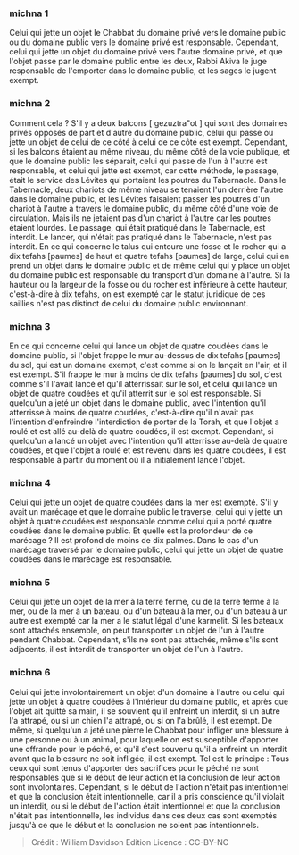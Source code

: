 
### michna 1
Celui qui jette un objet le Chabbat du domaine privé vers le domaine public ou du domaine public vers le domaine privé est responsable. Cependant, celui qui jette un objet du domaine privé vers l'autre domaine privé, et que l'objet passe par le domaine public entre les deux, Rabbi Akiva le juge responsable de l'emporter dans le domaine public, et les sages le jugent exempt.

### michna 2
Comment cela ? S'il y a deux balcons [ gezuztra"ot ] qui sont des domaines privés opposés de part et d'autre du domaine public, celui qui passe ou jette un objet de celui de ce côté à celui de ce côté est exempt. Cependant, si les balcons étaient au même niveau, du même côté de la voie publique, et que le domaine public les séparait, celui qui passe de l'un à l'autre est responsable, et celui qui jette est exempt, car cette méthode, le passage, était le service des Lévites qui portaient les poutres du Tabernacle. Dans le Tabernacle, deux chariots de même niveau se tenaient l'un derrière l'autre dans le domaine public, et les Lévites faisaient passer les poutres d'un chariot à l'autre à travers le domaine public, du même côté d'une voie de circulation. Mais ils ne jetaient pas d'un chariot à l'autre car les poutres étaient lourdes. Le passage, qui était pratiqué dans le Tabernacle, est interdit. Le lancer, qui n'était pas pratiqué dans le Tabernacle, n'est pas interdit. En ce qui concerne le talus qui entoure une fosse et le rocher qui a dix tefahs [paumes] de haut et quatre tefahs [paumes] de large, celui qui en prend un objet dans le domaine public et de même celui qui y place un objet du domaine public est responsable du transport d'un domaine à l'autre. Si la hauteur ou la largeur de la fosse ou du rocher est inférieure à cette hauteur, c'est-à-dire à dix tefahs, on est exempté car le statut juridique de ces saillies n'est pas distinct de celui du domaine public environnant.

### michna 3
En ce qui concerne celui qui lance un objet de quatre coudées dans le domaine public, si l'objet frappe le mur au-dessus de dix tefahs [paumes] du sol, qui est un domaine exempt, c'est comme si on le lançait en l'air, et il est exempt. S'il frappe le mur à moins de dix tefahs [paumes] du sol, c'est comme s'il l'avait lancé et qu'il atterrissait sur le sol, et celui qui lance un objet de quatre coudées et qu'il atterrit sur le sol est responsable. Si quelqu'un a jeté un objet dans le domaine public, avec l'intention qu'il atterrisse à moins de quatre coudées, c'est-à-dire qu'il n'avait pas l'intention d'enfreindre l'interdiction de porter de la Torah, et que l'objet a roulé et est allé au-delà de quatre coudées, il est exempt. Cependant, si quelqu'un a lancé un objet avec l'intention qu'il atterrisse au-delà de quatre coudées, et que l'objet a roulé et est revenu dans les quatre coudées, il est responsable à partir du moment où il a initialement lancé l'objet.

### michna 4
Celui qui jette un objet de quatre coudées dans la mer est exempté. S'il y avait un marécage et que le domaine public le traverse, celui qui y jette un objet à quatre coudées est responsable comme celui qui a porté quatre coudées dans le domaine public. Et quelle est la profondeur de ce marécage ? Il est profond de moins de dix palmes. Dans le cas d'un marécage traversé par le domaine public, celui qui jette un objet de quatre coudées dans le marécage est responsable.

### michna 5
Celui qui jette un objet de la mer à la terre ferme, ou de la terre ferme à la mer, ou de la mer à un bateau, ou d'un bateau à la mer, ou d'un bateau à un autre est exempté car la mer a le statut légal d'une karmelit. Si les bateaux sont attachés ensemble, on peut transporter un objet de l'un à l'autre pendant Chabbat. Cependant, s'ils ne sont pas attachés, même s'ils sont adjacents, il est interdit de transporter un objet de l'un à l'autre.

### michna 6
Celui qui jette involontairement un objet d'un domaine à l'autre ou celui qui jette un objet à quatre coudées à l'intérieur du domaine public, et après que l'objet ait quitté sa main, il se souvient qu'il enfreint un interdit, si un autre l'a attrapé, ou si un chien l'a attrapé, ou si on l'a brûlé, il est exempt. De même, si quelqu'un a jeté une pierre le Chabbat pour infliger une blessure à une personne ou à un animal, pour laquelle on est susceptible d'apporter une offrande pour le péché, et qu'il s'est souvenu qu'il a enfreint un interdit avant que la blessure ne soit infligée, il est exempt. Tel est le principe : Tous ceux qui sont tenus d'apporter des sacrifices pour le péché ne sont responsables que si le début de leur action et la conclusion de leur action sont involontaires. Cependant, si le début de l'action n'était pas intentionnel et que la conclusion était intentionnelle, car il a pris conscience qu'il violait un interdit, ou si le début de l'action était intentionnel et que la conclusion n'était pas intentionnelle, les individus dans ces deux cas sont exemptés jusqu'à ce que le début et la conclusion ne soient pas intentionnels.

>Crédit : William Davidson Edition
>Licence : CC-BY-NC